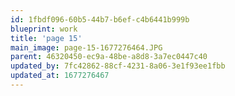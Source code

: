 ```yaml
---
id: 1fbdf096-60b5-44b7-b6ef-c4b6441b999b
blueprint: work
title: 'page 15'
main_image: page-15-1677276464.JPG
parent: 46320450-ec9a-48be-a8d8-3a7ec0447c40
updated_by: 7fc42862-88cf-4231-8a06-3e1f93ee1fbb
updated_at: 1677276467
---
```

